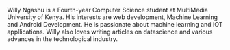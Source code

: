 Willy Ngashu is a Fourth-year Computer Science student at MultiMedia University of Kenya. His interests are web development, Machine Learning and Android Development. He is passionate about machine learning and IOT appllications. Willy also loves writing articles on datascience and various advances in the technological industry.
